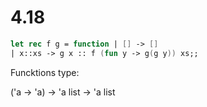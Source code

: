 # 4.18

```fsharp
let rec f g = function | [] -> []
| x::xs -> g x :: f (fun y -> g(g y)) xs;;
```

Funcktions type:

('a -> 'a) -> 'a list -> 'a list
